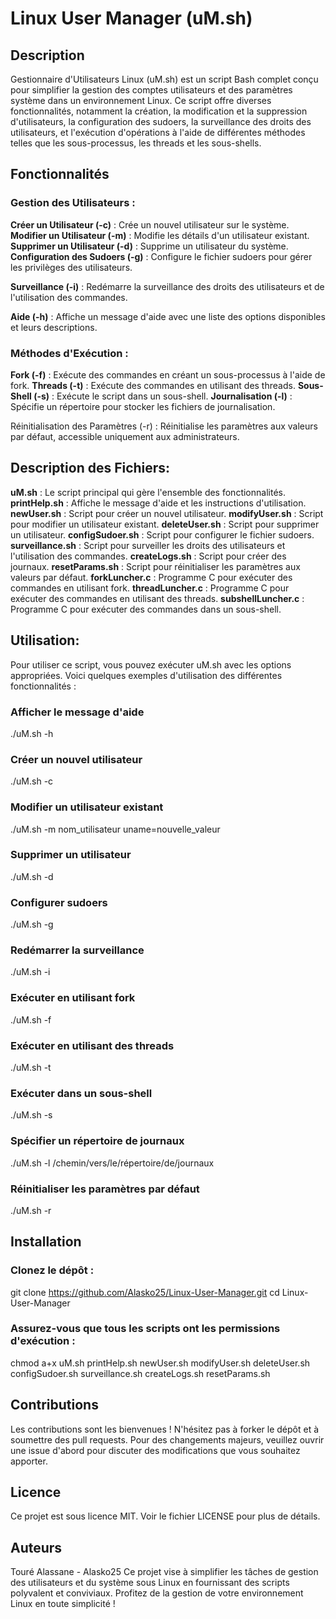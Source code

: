 # Linux User Manager (uM.sh)

## Description
Gestionnaire d'Utilisateurs Linux (uM.sh) est un script Bash complet conçu pour simplifier la gestion des comptes utilisateurs et des paramètres système dans un environnement Linux. Ce script offre diverses fonctionnalités, notamment la création, la modification et la suppression d'utilisateurs, la configuration des sudoers, la surveillance des droits des utilisateurs, et l'exécution d'opérations à l'aide de différentes méthodes telles que les sous-processus, les threads et les sous-shells.

## Fonctionnalités
### Gestion des Utilisateurs :
__Créer un Utilisateur (-c)__ : Crée un nouvel utilisateur sur le système.
__Modifier un Utilisateur (-m)__ : Modifie les détails d'un utilisateur existant.
__Supprimer un Utilisateur (-d)__ : Supprime un utilisateur du système.
__Configuration des Sudoers (-g)__ : Configure le fichier sudoers pour gérer les privilèges des utilisateurs.

__Surveillance (-i)__ : Redémarre la surveillance des droits des utilisateurs et de l'utilisation des commandes.

__Aide (-h)__ : Affiche un message d'aide avec une liste des options disponibles et leurs descriptions.

### Méthodes d'Exécution :

__Fork (-f)__ : Exécute des commandes en créant un sous-processus à l'aide de fork.
__Threads (-t)__ : Exécute des commandes en utilisant des threads.
__Sous-Shell (-s)__ : Exécute le script dans un sous-shell.
__Journalisation (-l)__ : Spécifie un répertoire pour stocker les fichiers de journalisation.

Réinitialisation des Paramètres (-r) : Réinitialise les paramètres aux valeurs par défaut, accessible uniquement aux administrateurs.

## Description des Fichiers:
__uM.sh__ : Le script principal qui gère l'ensemble des fonctionnalités.
__printHelp.sh__ : Affiche le message d'aide et les instructions d'utilisation.
__newUser.sh__ : Script pour créer un nouvel utilisateur.
__modifyUser.sh__ : Script pour modifier un utilisateur existant.
__deleteUser.sh__ : Script pour supprimer un utilisateur.
__configSudoer.sh__ : Script pour configurer le fichier sudoers.
__surveillance.sh__ : Script pour surveiller les droits des utilisateurs et l'utilisation des commandes.
__createLogs.sh__ : Script pour créer des journaux.
__resetParams.sh__ : Script pour réinitialiser les paramètres aux valeurs par défaut.
__forkLuncher.c__ : Programme C pour exécuter des commandes en utilisant fork.
__threadLuncher.c__ : Programme C pour exécuter des commandes en utilisant des threads.
__subshellLuncher.c__ : Programme C pour exécuter des commandes dans un sous-shell.

## Utilisation:
Pour utiliser ce script, vous pouvez exécuter uM.sh avec les options appropriées. Voici quelques exemples d'utilisation des différentes fonctionnalités :

### Afficher le message d'aide
./uM.sh -h

### Créer un nouvel utilisateur
./uM.sh -c

### Modifier un utilisateur existant
./uM.sh -m nom_utilisateur uname=nouvelle_valeur

### Supprimer un utilisateur
./uM.sh -d

### Configurer sudoers
./uM.sh -g

### Redémarrer la surveillance
./uM.sh -i

### Exécuter en utilisant fork
./uM.sh -f

### Exécuter en utilisant des threads
./uM.sh -t

### Exécuter dans un sous-shell
./uM.sh -s

### Spécifier un répertoire de journaux
./uM.sh -l /chemin/vers/le/répertoire/de/journaux

### Réinitialiser les paramètres par défaut
./uM.sh -r

## Installation
### Clonez le dépôt :

git clone https://github.com/Alasko25/Linux-User-Manager.git
cd Linux-User-Manager

### Assurez-vous que tous les scripts ont les permissions d'exécution :

chmod a+x uM.sh printHelp.sh newUser.sh modifyUser.sh deleteUser.sh configSudoer.sh surveillance.sh createLogs.sh resetParams.sh

## Contributions
Les contributions sont les bienvenues ! N'hésitez pas à forker le dépôt et à soumettre des pull requests. Pour des changements majeurs, veuillez ouvrir une issue d'abord pour discuter des modifications que vous souhaitez apporter.

## Licence
Ce projet est sous licence MIT. Voir le fichier LICENSE pour plus de détails.

## Auteurs
Touré Alassane - Alasko25
Ce projet vise à simplifier les tâches de gestion des utilisateurs et du système sous Linux en fournissant des scripts polyvalent et conviviaux. Profitez de la gestion de votre environnement Linux en toute simplicité !
